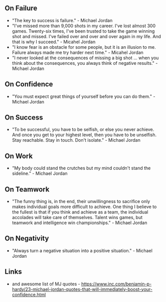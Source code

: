 ## On Failure
- "The key to success is failure." - Michael Jordan
- "I've missed more than 9,000 shots in my career. I've lost almost 300 games. Twenty-six times, I've been trusted to take the game winning shot and missed. I've failed over and over and over again in my life. And that is why I succeed." - Micahel Jordan
- "I know fear is an obstacle for some people, but it is an illusion to me. Failure always made me try harder next time." - Micahel Jordan
-  "I never looked at the consequences of missing a big shot ... when you think about the consequences, you always think of negative results." - Michael Jordan

## On Confidence
- "You must expect great things of yourself before you can do them." - Michael Jordan

## On Success
- "To be successful, you have to be selfish, or else you never achieve. And once you get to your highest level, then you have to be unselfish. Stay reachable. Stay in touch. Don't isolate." - Michael Jordan

## On Work
- "My body could stand the crutches but my mind couldn't stand the sideline." - Michael Jordan

## On Teamwork
- "The funny thing is, in the end, their unwillingness to sacrifice only makes individual goals more difficult to achieve. One thing I believe to the fullest is that if you think and achieve as a team, the individual accolades will take care of themselves. Talent wins games, but teamwork and intelligence win championships." - Michael Jordan

## On Negativity 
- "Always turn a negative situation into a positive situation." - Michael Jordan

## Links
- and awesome list of MJ quotes - https://www.inc.com/benjamin-p-hardy/23-michael-jordan-quotes-that-will-immediately-boost-your-confidence.html
